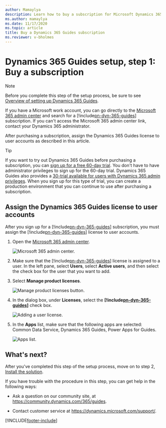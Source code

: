 ```yaml
---
author: Mamaylya
description: Learn how to buy a subscription for Microsoft Dynamics 365 Guides
ms.author: mamaylya
ms.date: 11/17/2020
ms.topic: article
title: Buy a Dynamics 365 Guides subscription
ms.reviewer: v-bholmes
---
```


# Dynamics 365 Guides setup, step 1: Buy a subscription

> [!NOTE]
> Before you complete this step of the setup process, be sure to see [Overview of setting up Dynamics 365 Guides](setup.md).

If you have a Microsoft work account, you can go directly to the [Microsoft 365 admin center](https://admin.microsoft.com/AdminPortal/Home) and search for a [!include[pn-dyn-365-guides](../includes/pn-dyn-365-guides.md)] subscription. If you can't access the Microsoft 365 admin center link, contact your Dynamics 365 administrator.

After purchasing a subscription, assign the Dynamics 365 Guides license to user accounts as described in this article.

> [!TIP]
> If you want to try out Dynamics 365 Guides before purchasing a subscription, you can [sign up for a free 60-day trial](trial-signup.md). You don't have to have administrator privileges to sign up for the 60-day trial. Dynamics 365 Guides also provides a [30-trial available for users with Dynamics 365 admin privileges](https://dynamics.microsoft.com/get-started/?appname=guides). When you sign up for this type of trial, you can create a production environment that you can continue to use after purchasing a subscription. 

## Assign the Dynamics 365 Guides license to user accounts

After you sign up for a [!include[pn-dyn-365-guides](../includes/pn-dyn-365-guides.md)] subscription, you must assign the [!include[pn-dyn-365-guides](../includes/pn-dyn-365-guides.md)] license to user accounts.

1. Open the [Microsoft 365 admin center](https://admin.microsoft.com/AdminPortal/Home).

    ![Microsoft 365 admin center.](media/microsoft-365-admin-center-5.PNG "Microsoft 365 admin center")

2. Make sure that the [!include[pn-dyn-365-guides](../includes/pn-dyn-365-guides.md)] license is assigned to a user. In the left pane, select **Users**, select **Active users**, and then select the check box for the user that you want to add.

3. Select **Manage product licenses**.

    ![Manage product licenses button.](media/manage-product-licenses.PNG "Manage product licenses button")

4. In the dialog box, under **Licenses**, select the **[!include[pn-dyn-365-guides](../includes/pn-dyn-365-guides.md)]** check box.

    ![Adding a user license.](media/guides-license.PNG "Adding a user license")
    
5. In the **Apps** list, make sure that the following apps are selected: Common Data Service, Dynamics 365 Guides, Power Apps for Guides.    
    
    ![Apps list.](media/guides-apps-list.PNG "Apps list")

## What's next?

After you've completed this step of the setup process, move on to step 2, [Install the solution](setup-step-two.md).

If you have trouble with the procedure in this step, you can get help in the following ways:

- Ask a question on our community site, at <https://community.dynamics.com/365/guides>.

- Contact customer service at <https://dynamics.microsoft.com/support/>.


[!INCLUDE[footer-include](../includes/footer-banner.md)]
